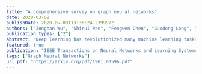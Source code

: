 ```yaml
---
title: "A comprehensive survey on graph neural networks"
date: 2020-03-02
publishDate: 2020-0w-03T13:36:24.239997Z
authors: ["Zonghan Wu", "Shirui Pan", "Fengwen Chen", "Guodong Long", "Chengqi Zhang", "Philip S Yu"]
publication_types: ["2"]
abstract: "Deep learning has revolutionized many machine learning tasks in recent years, ranging from image classification and video processing to speech recognition and natural language understanding. The data in these tasks are typically represented in the Euclidean space. However, there is an increasing number of applications where data are generated from non-Euclidean domains and are represented as graphs with complex relationships and interdependency between objects. The complexity of graph data has imposed significant challenges on existing machine learning algorithms. Recently, many studies on extending deep learning approaches for graph data have emerged. In this survey, we provide a comprehensive overview of graph neural networks (GNNs) in data mining and machine learning fields. We propose a new taxonomy to divide the state-of-the-art graph neural networks into four categories, namely recurrent graph neural networks, convolutional graph neural networks, graph autoencoders and spatial-temporal graph neural networks. We further discuss the applications of graph neural networks across various domains and summarize the open source codes and benchmarks of the existing algorithms on different learning tasks. Finally, we propose potential research directions in this rapidly growing field."
featured: true
publication: "IEEE Transactions on Neural Networks and Learning Systems"
tags: ["Graph Neural Networks"]
url_pdf: "https://arxiv.org/pdf/1901.00596.pdf"
---
```


